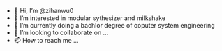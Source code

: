 - 👋 Hi, I’m @zihanwu0
- 👀 I’m interested in modular sythesizer and milkshake
- 🌱 I’m currently doing a bachlor degree of coputer system engineering
- 💞️ I’m looking to collaborate on ...
- 📫 How to reach me ...

<!---
zihanwu0/zihanwu0 is a ✨ special ✨ repository because its `README.md` (this file) appears on your GitHub profile.
You can click the Preview link to take a look at your changes.
--->
